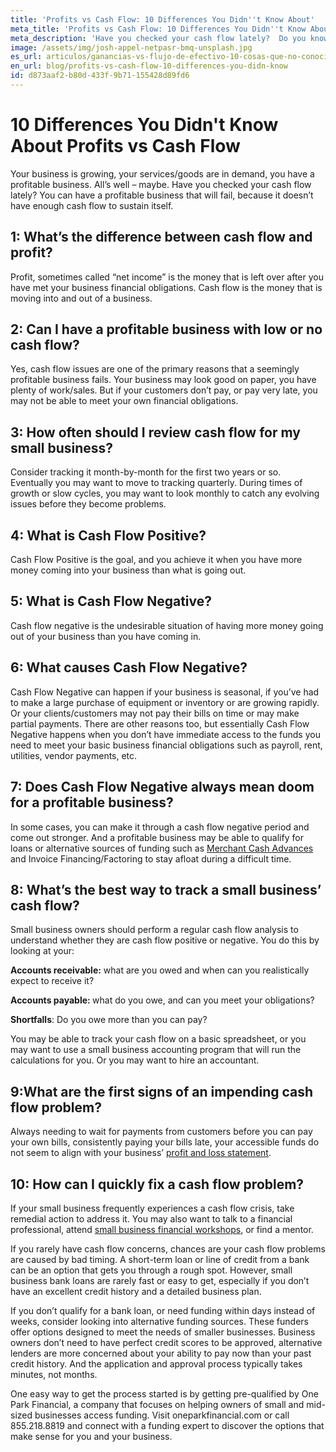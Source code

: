 ```yaml
---
title: 'Profits vs Cash Flow: 10 Differences You Didn''t Know About'
meta_title: 'Profits vs Cash Flow: 10 Differences You Didn''t Know About'
meta_description: 'Have you checked your cash flow lately?  Do you know if you have enough cash flow to sustain it? Here are 10 things you probably didn''t know about profits vs. cash flow.'
image: /assets/img/josh-appel-netpasr-bmq-unsplash.jpg
es_url: articulos/ganancias-vs-flujo-de-efectivo-10-cosas-que-no-conocias
en_url: blog/profits-vs-cash-flow-10-differences-you-didn-know
id: d873aaf2-b80d-433f-9b71-155428d89fd6
---
```

# 10 Differences You Didn't Know About Profits vs Cash Flow

<p>Your business is growing, your services/goods are in demand, you have a profitable business. All&rsquo;s well &ndash; maybe. Have you checked your cash flow lately? You can have a profitable business that will fail, because it doesn&rsquo;t have enough cash flow to sustain itself.</p>

## 1: What&rsquo;s the difference between cash flow and profit?

<p>Profit, sometimes called &ldquo;net income&rdquo; is the money that is left over after you have met your business financial obligations. Cash flow is the money that is moving into and out of a business.</p>

## 2: Can I have a profitable business with low or no cash flow?

<p>Yes, cash flow issues are one of the primary reasons that a seemingly profitable business fails. Your business may look good on paper, you have plenty of work/sales. But if your customers don&rsquo;t pay, or pay very late, you may not be able to meet your own financial obligations.</p>

## 3: How often should I review cash flow for my small business? 

<p>Consider tracking it month-by-month for the first two years or so. Eventually you may want to move to tracking quarterly. During times of growth or slow cycles, you may want to look monthly to catch any evolving issues before they become problems.</p>

## 4: What is Cash Flow Positive?

<p>Cash Flow Positive is the goal, and you achieve it when you have more money coming into your business than what is going out.</p>

## 5: What is Cash Flow Negative? 

<p>Cash flow negative is the undesirable situation of having more money going out of your business than you have coming in.</p>

## 6: What causes Cash Flow Negative?

<p>Cash Flow Negative can happen if your business is seasonal, if you&rsquo;ve had to make a large purchase of equipment or inventory or are growing rapidly. Or your clients/customers may not pay their bills on time or may make partial payments. There are other reasons too, but essentially Cash Flow Negative happens when you don&rsquo;t have immediate access to the funds you need to meet your basic business financial obligations such as payroll, rent, utilities, vendor payments, etc.</p>

## 7: Does Cash Flow Negative always mean doom for a profitable business? 

<p>In some cases, you can make it through a cash flow negative period and come out stronger. And a profitable business may be able to qualify for loans or alternative sources of funding such as <a href="https://www.oneparkfinancial.com/blog/do-merchant-cash-advances-mca-provide-fast-business-cash">Merchant Cash Advances </a>and Invoice Financing/Factoring to stay afloat during a difficult time.</p>

## 8: What&rsquo;s the best way to track a small business&rsquo; cash flow?

<p>Small business owners should perform a regular cash flow analysis to understand whether they are cash flow positive or negative. You do this by looking at your:</p>

<p><strong>Accounts receivable:</strong> what are you owed and when can you realistically expect to receive it?</p>

<p><strong>Accounts payable: </strong>what do you owe, and can you meet your obligations?</p>

<p><strong>Shortfalls</strong>: Do you owe more than you can pay?</p>

<p>You may be able to track your cash flow on a basic spreadsheet, or you may want to use a small business accounting program that will run the calculations for you. Or you may want to hire an accountant.</p>

## 9:What are the first signs of an impending cash flow problem?

<p>Always needing to wait for payments from customers before you can pay your own bills, consistently paying your bills late, your accessible funds do not seem to align with your business&rsquo; <a href="https://www.oneparkfinancial.com/blog/understanding-your-small-business-profit-and-loss-statement">profit and loss statement</a>.</p>

## 10: How can I quickly fix a cash flow problem?

<p>If your small business frequently experiences a cash flow crisis, take remedial action to address it. You may also want to talk to a financial professional, attend <a href="https://www.sba.gov/learning-center">small business financial workshops</a>, or find a mentor.</p>

<p>If you rarely have cash flow concerns, chances are your cash flow problems are caused by bad timing. A short-term loan or line of credit from a bank can be an option that gets you through a rough spot. However, small business bank loans are rarely fast or easy to get, especially if you don&rsquo;t have an excellent credit history and a detailed business plan.</p>

<p>If you don&rsquo;t qualify for a bank loan, or need funding within days instead of weeks, consider looking into alternative funding sources. These funders offer options designed to meet the needs of smaller businesses. Business owners don&rsquo;t need to have perfect credit scores to be approved, alternative lenders are more concerned about your ability to pay now than your past credit history. And the application and approval process typically takes minutes, not months.</p>

<p>One easy way to get the process started is by getting pre-qualified by One Park Financial, a company that focuses on helping owners of small and mid-sized businesses access funding. Visit oneparkfinancial.com or call 855.218.8819 and connect with a funding expert to discover the options that make sense for you and your business.</p>